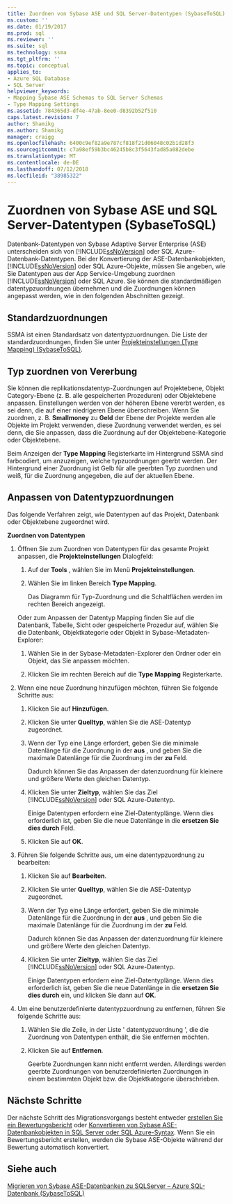 ```yaml
---
title: Zuordnen von Sybase ASE und SQL Server-Datentypen (SybaseToSQL) | Microsoft-Dokumentation
ms.custom: ''
ms.date: 01/19/2017
ms.prod: sql
ms.reviewer: ''
ms.suite: sql
ms.technology: ssma
ms.tgt_pltfrm: ''
ms.topic: conceptual
applies_to:
- Azure SQL Database
- SQL Server
helpviewer_keywords:
- Mapping Sybase ASE Schemas to SQL Server Schemas
- Type Mapping Settings
ms.assetid: 784365d3-df4e-47ab-8ee0-d8392b52f510
caps.latest.revision: 7
author: Shamikg
ms.author: Shamikg
manager: craigg
ms.openlocfilehash: 6400c9ef82a9e787cf818f21d06048c02b1d28f3
ms.sourcegitcommit: c7a98ef59b3bc46245b8c3f5643fad85a082debe
ms.translationtype: MT
ms.contentlocale: de-DE
ms.lasthandoff: 07/12/2018
ms.locfileid: "38985322"
---
```

# <a name="mapping-sybase-ase-and-sql-server-data-types-sybasetosql"></a>Zuordnen von Sybase ASE und SQL Server-Datentypen (SybaseToSQL)
Datenbank-Datentypen von Sybase Adaptive Server Enterprise (ASE) unterscheiden sich von [!INCLUDE[ssNoVersion](../../includes/ssnoversion_md.md)] oder SQL Azure-Datenbank-Datentypen. Bei der Konvertierung der ASE-Datenbankobjekten, [!INCLUDE[ssNoVersion](../../includes/ssnoversion_md.md)] oder SQL Azure-Objekte, müssen Sie angeben, wie Sie Datentypen aus der App Service-Umgebung zuordnen [!INCLUDE[ssNoVersion](../../includes/ssnoversion_md.md)] oder SQL Azure. Sie können die standardmäßigen datentypzuordnungen übernehmen und die Zuordnungen können angepasst werden, wie in den folgenden Abschnitten gezeigt.  
  
## <a name="default-mappings"></a>Standardzuordnungen  
SSMA ist einen Standardsatz von datentypzuordnungen. Die Liste der standardzuordnungen, finden Sie unter [Projekteinstellungen &#40;Type Mapping&#41; &#40;SybaseToSQL&#41;](../../ssma/sybase/project-settings-type-mapping-sybasetosql.md).  
  
## <a name="type-mapping-inheritance"></a>Typ zuordnen von Vererbung  
Sie können die replikationsdatentyp-Zuordnungen auf Projektebene, Objekt Category-Ebene (z. B. alle gespeicherten Prozeduren) oder Objektebene anpassen. Einstellungen werden von der höheren Ebene vererbt werden, es sei denn, die auf einer niedrigeren Ebene überschreiben. Wenn Sie zuordnen, z. B. **Smallmoney** zu **Geld** der Ebene der Projekte werden alle Objekte im Projekt verwenden, diese Zuordnung verwendet werden, es sei denn, die Sie anpassen, dass die Zuordnung auf der Objektebene-Kategorie oder Objektebene.  
  
Beim Anzeigen der **Type Mapping** Registerkarte im Hintergrund SSMA sind farbcodiert, um anzuzeigen, welche typzuordnungen geerbt werden. Der Hintergrund einer Zuordnung ist Gelb für alle geerbten Typ zuordnen und weiß, für die Zuordnung angegeben, die auf der aktuellen Ebene.  
  
## <a name="customizing-data-type-mappings"></a>Anpassen von Datentypzuordnungen  
Das folgende Verfahren zeigt, wie Datentypen auf das Projekt, Datenbank oder Objektebene zugeordnet wird.  
  
**Zuordnen von Datentypen**  
  
1.  Öffnen Sie zum Zuordnen von Datentypen für das gesamte Projekt anpassen, die **Projekteinstellungen** Dialogfeld:  
  
    1.  Auf der **Tools** , wählen Sie im Menü **Projekteinstellungen**.  
  
    2.  Wählen Sie im linken Bereich **Type Mapping**.  
  
        Das Diagramm für Typ-Zuordnung und die Schaltflächen werden im rechten Bereich angezeigt.  
  
    Oder zum Anpassen der Datentyp Mapping finden Sie auf die Datenbank, Tabelle, Sicht oder gespeicherte Prozedur auf, wählen Sie die Datenbank, Objektkategorie oder Objekt in Sybase-Metadaten-Explorer:  
  
    1.  Wählen Sie in der Sybase-Metadaten-Explorer den Ordner oder ein Objekt, das Sie anpassen möchten.  
  
    2.  Klicken Sie im rechten Bereich auf die **Type Mapping** Registerkarte.  
  
2.  Wenn eine neue Zuordnung hinzufügen möchten, führen Sie folgende Schritte aus:  
  
    1.  Klicken Sie auf **Hinzufügen**.  
  
    2.  Klicken Sie unter **Quelltyp**, wählen Sie die ASE-Datentyp zugeordnet.  
  
    3.  Wenn der Typ eine Länge erfordert, geben Sie die minimale Datenlänge für die Zuordnung in der **aus** , und geben Sie die maximale Datenlänge für die Zuordnung im der **zu** Feld.  
  
        Dadurch können Sie das Anpassen der datenzuordnung für kleinere und größere Werte den gleichen Datentyp.  
  
    4.  Klicken Sie unter **Zieltyp**, wählen Sie das Ziel [!INCLUDE[ssNoVersion](../../includes/ssnoversion_md.md)] oder SQL Azure-Datentyp.  
  
        Einige Datentypen erfordern eine Ziel-Datentyplänge. Wenn dies erforderlich ist, geben Sie die neue Datenlänge in die **ersetzen Sie dies durch** Feld.  
  
    5.  Klicken Sie auf **OK**.  
  
3.  Führen Sie folgende Schritte aus, um eine datentypzuordnung zu bearbeiten:  
  
    1.  Klicken Sie auf **Bearbeiten**.  
  
    2.  Klicken Sie unter **Quelltyp**, wählen Sie die ASE-Datentyp zugeordnet.  
  
    3.  Wenn der Typ eine Länge erfordert, geben Sie die minimale Datenlänge für die Zuordnung in der **aus** , und geben Sie die maximale Datenlänge für die Zuordnung im der **zu** Feld.  
  
        Dadurch können Sie das Anpassen der datenzuordnung für kleinere und größere Werte den gleichen Datentyp.  
  
    4.  Klicken Sie unter **Zieltyp**, wählen Sie das Ziel [!INCLUDE[ssNoVersion](../../includes/ssnoversion_md.md)] oder SQL Azure-Datentyp.  
  
        Einige Datentypen erfordern eine Ziel-Datentyplänge. Wenn dies erforderlich ist, geben Sie die neue Datenlänge in die **ersetzen Sie dies durch** ein, und klicken Sie dann auf **OK**.  
  
4.  Um eine benutzerdefinierte datentypzuordnung zu entfernen, führen Sie folgende Schritte aus:  
  
    1.  Wählen Sie die Zeile, in der Liste ' datentypzuordnung ', die die Zuordnung von Datentypen enthält, die Sie entfernen möchten.  
  
    2.  Klicken Sie auf **Entfernen**.  
  
        Geerbte Zuordnungen kann nicht entfernt werden. Allerdings werden geerbte Zuordnungen von benutzerdefinierten Zuordnungen in einem bestimmten Objekt bzw. die Objektkategorie überschrieben.  
  
## <a name="next-steps"></a>Nächste Schritte  
Der nächste Schritt des Migrationsvorgangs besteht entweder [erstellen Sie ein Bewertungsbericht](http://msdn.microsoft.com/eb996b7c-1eef-4f73-b5e6-2fa6faf7336c) oder [Konvertieren von Sybase ASE-Datenbankobjekten in SQL Server oder SQL Azure-Syntax](http://msdn.microsoft.com/509cb65d-2f54-427a-83d7-37919cc4e3e3). Wenn Sie ein Bewertungsbericht erstellen, werden die Sybase ASE-Objekte während der Bewertung automatisch konvertiert.  
  
## <a name="see-also"></a>Siehe auch  
[Migrieren von Sybase ASE-Datenbanken zu SQLServer – Azure SQL-Datenbank &#40;SybaseToSQL&#41;](../../ssma/sybase/migrating-sybase-ase-databases-to-sql-server-azure-sql-db-sybasetosql.md)  
  

